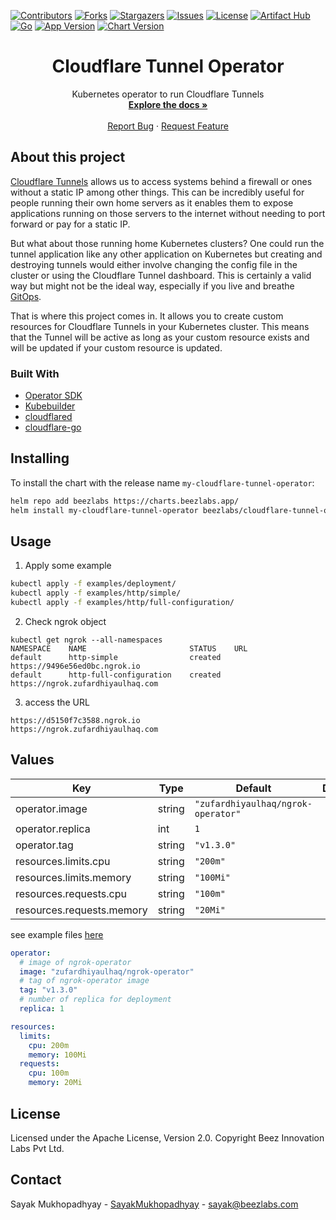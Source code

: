 [![Contributors][contributors-shield]][contributors-url]
[![Forks][forks-shield]][forks-url]
[![Stargazers][stars-shield]][stars-url]
[![Issues][issues-shield]][issues-url]
[![License][license-shield]][license-url]
[![Artifact Hub][artifact-hub-shield]][artifact-hub-url]
[![Go][go-shield]][go-url]
[![App Version][app-version-shield]][app-version-url]
[![Chart Version][chart-version-shield]][chart-version-url]
<br />

<h1 align="center">Cloudflare Tunnel Operator</h1>

<p align="center">
  Kubernetes operator to run Cloudflare Tunnels
  <br />
  <a href="https://github.com/beezlabs-org/cloudflare-tunnel-operator"><strong>Explore the docs »</strong></a>
  <br />
  <br />
  <a href="https://github.com/beezlabs-org/cloudflare-tunnel-operator/issues">Report Bug</a>
  ·
  <a href="https://github.com/beezlabs-org/cloudflare-tunnel-operator/issues">Request Feature</a>
</p>

## About this project

[Cloudflare Tunnels](https://www.cloudflare.com/en-gb/products/tunnel/) allows us to access systems behind a firewall
or ones without a static IP among other things. This can be incredibly useful for people running their own home servers
as it enables them to expose applications running on those servers to the internet without needing to port forward
or pay for a static IP.

But what about those running home Kubernetes clusters? One could run the tunnel application like any other application
on Kubernetes but creating and destroying tunnels would either involve changing the config file in the cluster or
using the Cloudflare Tunnel dashboard. This is certainly a valid way but might not be the ideal way, especially if you
live and breathe [GitOps](https://www.weave.works/technologies/gitops/).

That is where this project comes in. It allows you to create custom resources for Cloudflare Tunnels in your Kubernetes
cluster. This means that the Tunnel will be active as long as your custom resource exists and will be updated if your
custom resource is updated.

### Built With

- [Operator SDK](https://sdk.operatorframework.io/)
- [Kubebuilder](https://book.kubebuilder.io/)
- [cloudflared](https://github.com/cloudflare/cloudflared/)
- [cloudflare-go](https://github.com/cloudflare/cloudflare-go/)

## Installing

To install the chart with the release name `my-cloudflare-tunnel-operator`:

```sh
helm repo add beezlabs https://charts.beezlabs.app/
helm install my-cloudflare-tunnel-operator beezlabs/cloudflare-tunnel-operator --version 0.1.0
```

## Usage
1. Apply some example
```sh
kubectl apply -f examples/deployment/
kubectl apply -f examples/http/simple/
kubectl apply -f examples/http/full-configuration/
```
2. Check ngrok object
```console
kubectl get ngrok --all-namespaces
NAMESPACE    NAME                       STATUS    URL
default      http-simple                created   https://9496e56ed0bc.ngrok.io
default      http-full-configuration    created   https://ngrok.zufardhiyaulhaq.com
```

3. access the URL
```console
https://d5150f7c3588.ngrok.io
https://ngrok.zufardhiyaulhaq.com
```

## Values

| Key | Type | Default | Description |
|-----|------|---------|-------------|
| operator.image | string | `"zufardhiyaulhaq/ngrok-operator"` |  |
| operator.replica | int | `1` |  |
| operator.tag | string | `"v1.3.0"` |  |
| resources.limits.cpu | string | `"200m"` |  |
| resources.limits.memory | string | `"100Mi"` |  |
| resources.requests.cpu | string | `"100m"` |  |
| resources.requests.memory | string | `"20Mi"` |  |

see example files [here](https://github.com/zufardhiyaulhaq/ngrok-operator/blob/master/charts/ngrok-operator/values.yaml)

```yaml
operator:
  # image of ngrok-operator
  image: "zufardhiyaulhaq/ngrok-operator"
  # tag of ngrok-operator image
  tag: "v1.3.0"
  # number of replica for deployment
  replica: 1

resources:
  limits:
    cpu: 200m
    memory: 100Mi
  requests:
    cpu: 100m
    memory: 20Mi
```

## License

Licensed under the Apache License, Version 2.0. Copyright Beez Innovation Labs Pvt Ltd.

## Contact

Sayak Mukhopadhyay - [SayakMukhopadhyay](https://github.com/SayakMukhopadhyay) - sayak@beezlabs.com


<!-- MARKDOWN LINKS & IMAGES -->
<!-- https://www.markdownguide.org/basic-syntax/#reference-style-links -->

[contributors-shield]: https://shields.beezlabs.app/github/contributors/beezlabs-org/cloudflare-tunnel-operator?style=for-the-badge
[contributors-url]: https://github.com/beezlabs-org/cloudflare-tunnel-operator
[forks-shield]: https://shields.beezlabs.app/github/forks/beezlabs-org/cloudflare-tunnel-operator?style=for-the-badge
[forks-url]: https://github.com/beezlabs-org/cloudflare-tunnel-operator/network/members
[stars-shield]: https://shields.beezlabs.app/github/stars/beezlabs-org/cloudflare-tunnel-operator?style=for-the-badge
[stars-url]: https://github.com/beezlabs-org/cloudflare-tunnel-operator/stargazers
[issues-shield]: https://shields.beezlabs.app/github/issues/beezlabs-org/cloudflare-tunnel-operator?style=for-the-badge
[issues-url]: https://github.com/beezlabs-org/cloudflare-tunnel-operator/issues
[license-shield]: https://shields.beezlabs.app/github/license/beezlabs-org/cloudflare-tunnel-operator?style=for-the-badge
[license-url]: https://github.com/beezlabs-org/cloudflare-tunnel-operator/blob/master/LICENSE
[artifact-hub-shield]: https://shields.beezlabs.app/static/v1?label=Artifact%20Hub&message=beezlabs&color=417598&logo=artifacthub&style=for-the-badge
[artifact-hub-url]: https://artifacthub.io/packages/helm/beezlabs/cloudflare-tunnel-operator
[go-shield]: https://shields.beezlabs.app/static/v1?label=Go&message=v1.17&color=007ec6&style=for-the-badge
[go-url]: https://go.dev/
[app-version-shield]: https://shields.beezlabs.app/static/v1?label=App%20Version&message=v0.1.0&color=007ec6&style=for-the-badge
[app-version-url]: https://github.com/beezlabs-org/cloudflare-tunnel-operator/releases/latest
[chart-version-shield]: https://shields.beezlabs.app/static/v1?label=Chart%20Version&message=v0.1.0&color=007ec6&style=for-the-badge
[chart-version-url]: https://github.com/beezlabs-org/cloudflare-tunnel-operator/releases/latest
